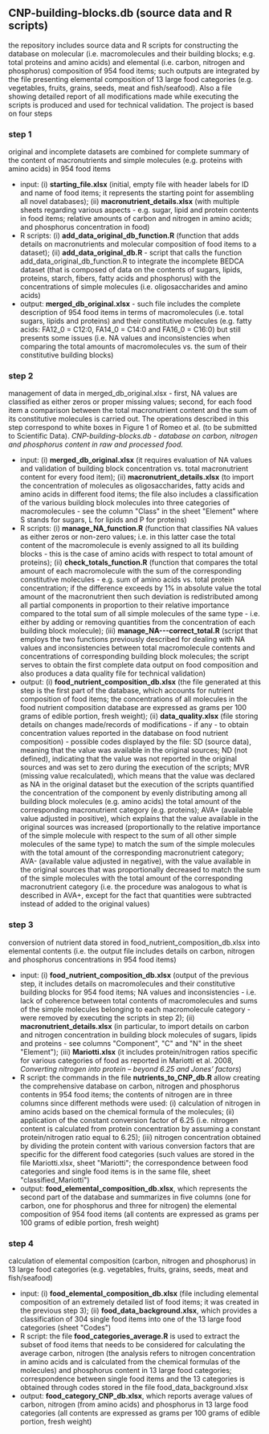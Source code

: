 ## CNP-building-blocks.db (source data and R scripts)

the repository includes source data and R scripts for constructing the database on molecular (i.e. macromolecules and their building blocks; e.g. total proteins and amino acids) and elemental (i.e. carbon, nitrogen and phosphorus) composition of 954 food items; such outputs are integrated by the file presenting elemental composition of 13 large food categories (e.g. vegetables, fruits, grains, seeds, meat and fish/seafood). Also a file showing detailed report of all modifications made while executing the scripts is produced and used for technical validation. The project is based on four steps

### step 1
original and incomplete datasets are combined for complete summary of the content of macronutrients and simple molecules (e.g. proteins with amino acids) in 954 food items
- input: (i) **starting_file.xlsx** (initial, empty file with header labels for ID and name of food items; it represents the starting point for assembling all novel databases); (ii) **macronutrient_details.xlsx** (with multiple sheets regarding various aspects - e.g. sugar, lipid and protein contents in food items; relative amounts of carbon and nitrogen in amino acids; and phosphorus concentration in food)
- R scripts: (i) **add_data_original_db_function.R** (function that adds details on macronutrients and molecular composition of food items to a dataset); (ii) **add_data_original_db.R** - script that calls the function add_data_original_db_function.R to integrate the incomplete BEDCA dataset (that is composed of data on the contents of sugars, lipids, proteins, starch, fibers, fatty acids and phosphorus) with the concentrations of simple molecules (i.e. oligosaccharides and amino acids)
- output: **merged_db_original.xlsx** - such file includes the complete description of 954 food items in terms of macromolecules (i.e. total sugars, lipids and proteins) and their constitutive molecules (e.g. fatty acids: FA12_0 = C12:0, FA14_0 = C14:0 and FA16_0 = C16:0) but still presents some issues (i.e. NA values and inconsistencies when comparing the total amounts of macromolecules vs. the sum of their constitutive building blocks)

### step 2
management of data in merged_db_original.xlsx - first, NA values are classified as either zeros or proper missing values; second, for each food item a comparison between the total macronutrient content and the sum of its constitutive molecules is carried out. The
operations described in this step correspond to white boxes in Figure 1 of Romeo et al. (to be submitted to Scientific Data). *CNP-building-blocks.db - database on carbon, nitrogen and phosphorus content in raw and processed food.*
- input: (i) **merged_db_original.xlsx** (it requires evaluation of NA values and validation of building block concentration vs. total macronutrient content for every food item); (ii) **macronutrient_details.xlsx** (to import the concentration of molecules as oligosaccharides, fatty acids and amino acids in different food items; the file also includes a classification of the various building block molecules into three categories of macromolecules - see the column "Class" in the sheet "Element" where S stands for sugars, L for lipids and P for proteins)
- R scripts: (i) **manage_NA_function.R** (function that classifies NA values as either zeros or non-zero values; i.e. in this latter case the total content of the macromolecule is evenly assigned to all its building blocks - this is the case of amino acids with respect to total amount of proteins); (ii) **check_totals_function.R** (function that compares the total amount of each macromolecule with the sum of the corresponding constitutive molecules - e.g. sum of amino acids vs. total protein concentration; if the difference exceeds by 1% in absolute value the total amount of the macronutrient then such deviation is redistributed among all partial components in proportion to their relative importance compared to the total sum of all simple molecules of the same type - i.e. either by adding or removing quantities from the concentration of each building block molecule); (iii) **manage_NA---correct_total.R** (script that employs the two functions previously described for dealing with NA values and inconsistencies between total macromolecule contents and concentrations of corresponding building block molecules; the script serves to obtain the first complete data output on food composition and also produces a data quality file for technical validation)
- output: (i) **food_nutrient_composition_db.xlsx** (the file generated at this step is the first part of the database, which accounts for nutrient composition of food items; the concentrations of all molecules in the food nutrient composition database are expressed as grams per 100 grams of edible portion, fresh weight); (ii) **data_quality.xlsx** (file storing details on changes made/records of modifications - if any - to obtain concentration values reported in the database on food nutrient composition) - possible codes displayed by the file: SD (source data), meaning that the value was available in the original sources; ND (not defined), indicating that the value was not reported in the original sources and was set to zero during the execution of the scripts; MVR (missing value recalculated), which means that the value was declared as NA in the original dataset but the execution of the scripts quantified the concentration of the component by evenly distributing among all building block molecules (e.g. amino acids) the total amount of the corresponding macronutrient category (e.g. proteins); AVA+ (available value adjusted in positive), which explains that the value available in the original sources was increased (proportionally to the relative importance of the simple molecule with respect to the sum of all other simple molecules of the same type) to match the sum of the simple molecules with the total amount of the corresponding macronutrient category; AVA- (available value adjusted in negative), with the value available in the original sources that was proportionally decreased to match the sum of the simple molecules with the total amount of the corresponding macronutrient category (i.e. the procedure was analogous to what is described in AVA+, except for the fact that quantities were subtracted instead of added to the original values)

### step 3
conversion of nutrient data stored in food_nutrient_composition_db.xlsx into elemental contents (i.e. the output file includes details on carbon, nitrogen and phosphorus concentrations in 954 food items)
- input: (i) **food_nutrient_composition_db.xlsx** (output of the previous step, it includes details on macromolecules and their constitutive building blocks for 954 food items; NA values and inconsistencies - i.e. lack of coherence between total contents of macromolecules and sums of the simple molecules belonging to each macromolecule category - were removed by executing the scripts in step 2); (ii) **macronutrient_details.xlsx** (in particular, to import details on carbon and nitrogen concentration in building block molecules of sugars, lipids and proteins - see columns "Component", "C" and "N" in the sheet "Element"); (iii) **Mariotti.xlsx** (it includes protein/nitrogen ratios specific for various categories of food as reported in Mariotti et al. 2008, *Converting nitrogen into protein – beyond 6.25 and Jones’ factors*)
- R script: the commands in the file **nutrients_to_CNP_db.R** allow creating the comprehensive database on carbon, nitrogen and phosphorus contents in 954 food items; the contents of nitrogen are in three columns since different methods were used: (i) calculation of nitrogen in amino acids based on the chemical formula of the molecules; (ii) application of the constant conversion factor of 6.25 (i.e. nitrogen content is calculated from protein concentration by assuming a constant protein/nitrogen ratio equal to 6.25); (iii) nitrogen concentration obtained by dividing the protein content with various conversion factors that are specific for the different food categories (such values are stored in the file Mariotti.xlsx, sheet "Mariotti"; the correspondence between food categories and single food items is in the same file, sheet "classified_Mariotti")
- output: **food_elemental_composition_db.xlsx**, which represents the second part of the database and summarizes in five columns (one for carbon, one for phosphorus and three for nitrogen) the elemental composition of 954 food items (all contents are expressed as grams per 100 grams of edible portion, fresh weight)

### step 4
calculation of elemental composition (carbon, nitrogen and phosphorus) in 13 large food categories (e.g. vegetables, fruits, grains, seeds, meat and fish/seafood)
- input: (i) **food_elemental_composition_db.xlsx** (file including elemental composition of an extremely detailed list of food items; it was created in the previous step 3); (ii) **food_data_background.xlsx**, which provides a classification of 304 single food items into one of the 13 large food categories (sheet "Codes")
- R script: the file **food_categories_average.R** is used to extract the subset of food items that needs to be considered for calculating the average carbon, nitrogen (the analysis refers to nitrogen concentration in amino acids and is calculated from the chemical formulas of the molecules) and phosphorus content in 13 large food categories; correspondence between single food items and the 13 categories is obtained through codes stored in the file food_data_background.xlsx
- output: **food_category_CNP_db.xlsx**, which reports average values of carbon, nitrogen (from amino acids) and phosphorus in 13 large food categories (all contents are expressed as grams per 100 grams of edible portion, fresh weight)
